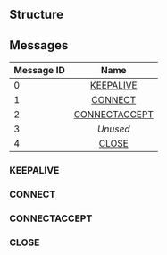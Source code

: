 

## Structure

## Messages

| Message ID    | Name                            |
| ------------- | :-----------------------------: |
| 0             | [KEEPALIVE](#keepalive)         | 
| 1             | [CONNECT](#connect)             |
| 2             | [CONNECTACCEPT](#connectaccept) |
| 3             | *Unused*                        |
| 4             | [CLOSE](#close)                 |

### KEEPALIVE

### CONNECT

### CONNECTACCEPT

### CLOSE
